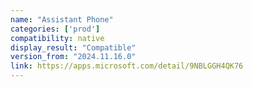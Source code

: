 ```yaml
---
name: "Assistant Phone"
categories: ['prod']
compatibility: native
display_result: "Compatible"
version_from: "2024.11.16.0"
link: https://apps.microsoft.com/detail/9NBLGGH4QK76
---
```

